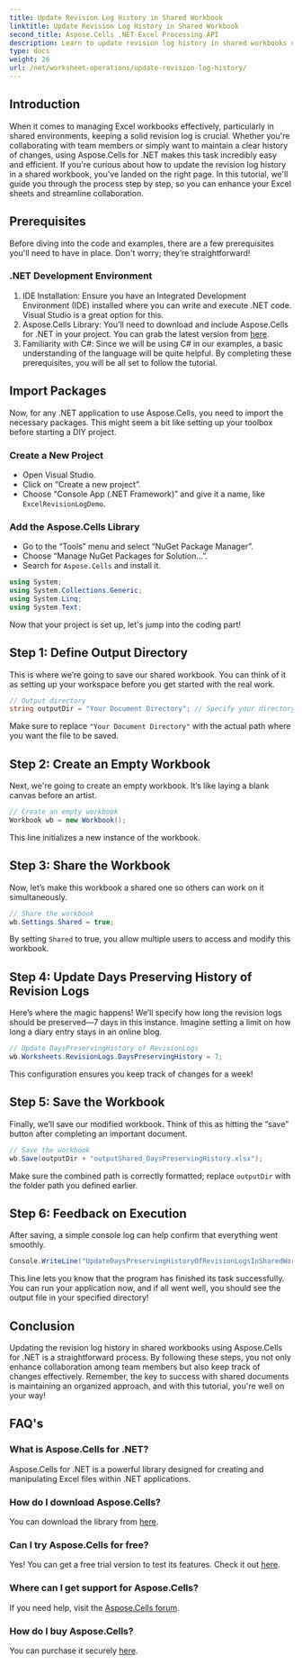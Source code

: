 ```yaml
---
title: Update Revision Log History in Shared Workbook
linktitle: Update Revision Log History in Shared Workbook
second_title: Aspose.Cells .NET Excel Processing API
description: Learn to update revision log history in shared workbooks using Aspose.Cells for .NET. Simplify collaboration and maintain clear document records.
type: docs
weight: 26
url: /net/worksheet-operations/update-revision-log-history/
---
```

## Introduction
When it comes to managing Excel workbooks effectively, particularly in shared environments, keeping a solid revision log is crucial. Whether you're collaborating with team members or simply want to maintain a clear history of changes, using Aspose.Cells for .NET makes this task incredibly easy and efficient. If you're curious about how to update the revision log history in a shared workbook, you've landed on the right page. In this tutorial, we'll guide you through the process step by step, so you can enhance your Excel sheets and streamline collaboration.
## Prerequisites
Before diving into the code and examples, there are a few prerequisites you'll need to have in place. Don't worry; they’re straightforward!
### .NET Development Environment
1. IDE Installation: Ensure you have an Integrated Development Environment (IDE) installed where you can write and execute .NET code. Visual Studio is a great option for this.
2. Aspose.Cells Library: You'll need to download and include Aspose.Cells for .NET in your project. You can grab the latest version from [here](https://releases.aspose.com/cells/net/).
3. Familiarity with C#: Since we will be using C# in our examples, a basic understanding of the language will be quite helpful.
By completing these prerequisites, you will be all set to follow the tutorial.
## Import Packages
Now, for any .NET application to use Aspose.Cells, you need to import the necessary packages. This might seem a bit like setting up your toolbox before starting a DIY project.
### Create a New Project
- Open Visual Studio.
- Click on “Create a new project”.
- Choose “Console App (.NET Framework)” and give it a name, like `ExcelRevisionLogDemo`.
### Add the Aspose.Cells Library
- Go to the “Tools” menu and select “NuGet Package Manager”.
- Choose “Manage NuGet Packages for Solution...”.
- Search for `Aspose.Cells` and install it.
```csharp
using System;
using System.Collections.Generic;
using System.Linq;
using System.Text;
```
Now that your project is set up, let's jump into the coding part!
## Step 1: Define Output Directory
This is where we’re going to save our shared workbook. You can think of it as setting up your workspace before you get started with the real work.
```csharp
// Output directory
string outputDir = "Your Document Directory"; // Specify your directory path
```
Make sure to replace `"Your Document Directory"` with the actual path where you want the file to be saved. 
## Step 2: Create an Empty Workbook
Next, we're going to create an empty workbook. It’s like laying a blank canvas before an artist.
```csharp
// Create an empty workbook
Workbook wb = new Workbook();
```
This line initializes a new instance of the workbook. 
## Step 3: Share the Workbook
Now, let’s make this workbook a shared one so others can work on it simultaneously. 
```csharp
// Share the workbook
wb.Settings.Shared = true;
```
By setting `Shared` to true, you allow multiple users to access and modify this workbook.
## Step 4: Update Days Preserving History of Revision Logs
Here’s where the magic happens! We’ll specify how long the revision logs should be preserved—7 days in this instance. Imagine setting a limit on how long a diary entry stays in an online blog. 
```csharp
// Update DaysPreservingHistory of RevisionLogs
wb.Worksheets.RevisionLogs.DaysPreservingHistory = 7;
```
This configuration ensures you keep track of changes for a week!
## Step 5: Save the Workbook
Finally, we’ll save our modified workbook. Think of this as hitting the “save” button after completing an important document.
```csharp
// Save the workbook
wb.Save(outputDir + "outputShared_DaysPreservingHistory.xlsx");
```
Make sure the combined path is correctly formatted; replace `outputDir` with the folder path you defined earlier.
## Step 6: Feedback on Execution
After saving, a simple console log can help confirm that everything went smoothly. 
```csharp
Console.WriteLine("UpdateDaysPreservingHistoryOfRevisionLogsInSharedWorkbook executed successfully.");
```
This line lets you know that the program has finished its task successfully. You can run your application now, and if all went well, you should see the output file in your specified directory!
## Conclusion
Updating the revision log history in shared workbooks using Aspose.Cells for .NET is a straightforward process. By following these steps, you not only enhance collaboration among team members but also keep track of changes effectively. Remember, the key to success with shared documents is maintaining an organized approach, and with this tutorial, you're well on your way!
## FAQ's
### What is Aspose.Cells for .NET?
Aspose.Cells for .NET is a powerful library designed for creating and manipulating Excel files within .NET applications.
### How do I download Aspose.Cells?
You can download the library from [here](https://releases.aspose.com/cells/net/).
### Can I try Aspose.Cells for free?
Yes! You can get a free trial version to test its features. Check it out [here](https://releases.aspose.com/).
### Where can I get support for Aspose.Cells?
If you need help, visit the [Aspose.Cells forum](https://forum.aspose.com/c/cells/9).
### How do I buy Aspose.Cells?
You can purchase it securely [here](https://purchase.aspose.com/buy).

